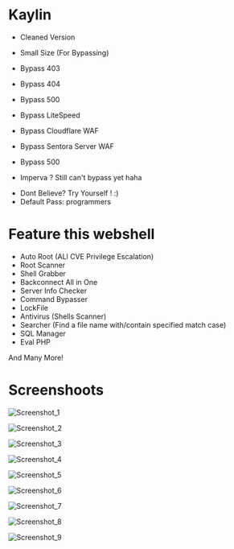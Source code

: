 # Kaylin
* Cleaned Version

* Small Size (For Bypassing)
* Bypass 403
* Bypass 404
* Bypass 500
* Bypass LiteSpeed
* Bypass Cloudflare WAF
* Bypass Sentora Server WAF
* Bypass 500
* Imperva ? Still can't bypass yet haha

- Dont Believe? Try Yourself ! :)
- Default Pass: programmers

# Feature this webshell

* Auto Root (ALl CVE Privilege Escalation)
* Root Scanner
* Shell Grabber
* Backconnect All in One
* Server Info Checker
* Command Bypasser
* LockFile 
* Antivirus (Shells Scanner)
* Searcher (Find a file name with/contain specified match case)
* SQL Manager
* Eval PHP

And Many More!

# Screenshoots

![Screenshot_1](https://user-images.githubusercontent.com/122206323/223955022-0eb6e28b-33aa-4661-9fdc-9dc04be2b656.png)

![Screenshot_2](https://user-images.githubusercontent.com/122206323/223955052-30ce95cb-6860-4a04-8287-bfb799d6bb41.png)

![Screenshot_3](https://user-images.githubusercontent.com/122206323/223955070-4c522d75-05c0-4b48-bfa1-871ae7b7b914.png)

![Screenshot_4](https://user-images.githubusercontent.com/122206323/223955090-c2c90ea0-d1ee-440f-a8e1-a7b63081be04.png)

![Screenshot_5](https://user-images.githubusercontent.com/122206323/223955112-916ae104-9a16-41ad-9eb1-5784df542be3.png)

![Screenshot_6](https://user-images.githubusercontent.com/122206323/223955130-60876342-bd7c-4305-8352-140470b9d67b.png)

![Screenshot_7](https://user-images.githubusercontent.com/122206323/223955149-d32965a0-0564-4b94-85fe-e61792ee4f2e.png)

![Screenshot_8](https://user-images.githubusercontent.com/122206323/223955178-2983cf67-e918-4a43-bf5d-b6be3cdb8f2d.png)

![Screenshot_9](https://user-images.githubusercontent.com/122206323/223955190-08a78c73-0476-4c55-a491-fbb1e0f918f9.png)
